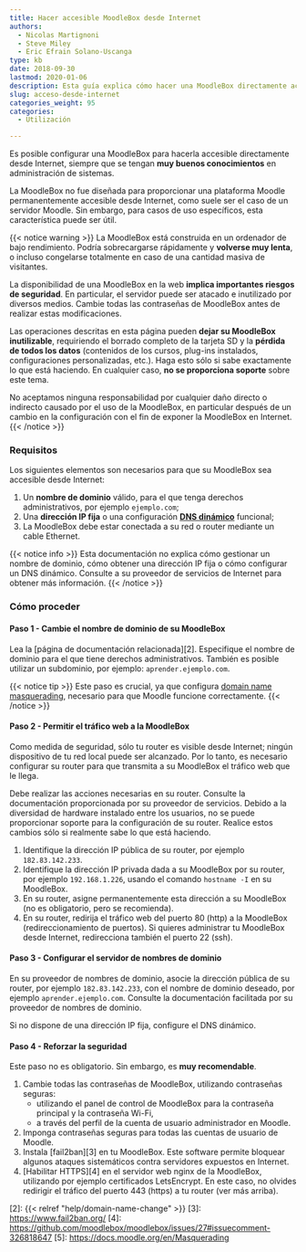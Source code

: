 ```yaml
---
title: Hacer accesible MoodleBox desde Internet
authors:
  - Nicolas Martignoni
  - Steve Miley
  - Eric Efrain Solano-Uscanga
type: kb
date: 2018-09-30
lastmod: 2020-01-06
description: Esta guía explica cómo hacer una MoodleBox directamente accesible desde Internet. Tenga en cuenta que esto implica importantes riesgos de seguridad.
slug: acceso-desde-internet
categories_weight: 95
categories:
  - Utilización

---
```

Es posible configurar una MoodleBox para hacerla accesible directamente desde Internet, siempre que se tengan __muy buenos conocimientos__ en administración de sistemas.

La MoodleBox no fue diseñada para proporcionar una plataforma Moodle permanentemente accesible desde Internet, como suele ser el caso de un servidor Moodle. Sin embargo, para casos de uso específicos, esta característica puede ser útil.

{{< notice warning >}}
La MoodleBox está construida en un ordenador de bajo rendimiento. Podría sobrecargarse rápidamente y __volverse muy lenta__, o incluso congelarse totalmente en caso de una cantidad masiva de visitantes.

La disponibilidad de una MoodleBox en la web __implica importantes riesgos de seguridad__. En particular, el servidor puede ser atacado e inutilizado por diversos medios. Cambie todas las contraseñas de MoodleBox antes de realizar estas modificaciones.

Las operaciones descritas en esta página pueden __dejar su MoodleBox inutilizable__, requiriendo el borrado completo de la tarjeta SD y la __pérdida de todos los datos__ (contenidos de los cursos, plug-ins instalados, configuraciones personalizadas, etc.). Haga esto sólo si sabe exactamente lo que está haciendo. En cualquier caso, __no se proporciona soporte__ sobre este tema.

No aceptamos ninguna responsabilidad por cualquier daño directo o indirecto causado por el uso de la MoodleBox, en particular después de un cambio en la configuración con el fin de exponer la MoodleBox en Internet.
{{< /notice >}}

### Requisitos

Los siguientes elementos son necesarios para que su MoodleBox sea accesible desde Internet:

1. Un __nombre de dominio__ válido, para el que tenga derechos administrativos, por ejemplo `ejemplo.com`;
1. Una __dirección IP fija__ o una configuración __[DNS dinámico][1]__ funcional;
1. La MoodleBox debe estar conectada a su red o router mediante un cable Ethernet.

{{< notice info >}}
Esta documentación no explica cómo gestionar un nombre de dominio, cómo obtener una dirección IP fija o cómo configurar un DNS dinámico. Consulte a su proveedor de servicios de Internet para obtener más información.
{{< /notice >}}

### Cómo proceder

#### Paso 1 - Cambie el nombre de dominio de su MoodleBox

Lea la [página de documentación relacionada][2]. Especifique el nombre de dominio para el que tiene derechos administrativos. También es posible utilizar un subdominio, por ejemplo: `aprender.ejemplo.com`.

{{< notice tip >}}
Este paso es crucial, ya que configura [domain name masquerading](https://docs.moodle.org/en/Masquerading), necesario para que Moodle funcione correctamente.
{{< /notice >}}

#### Paso 2 - Permitir el tráfico web a la MoodleBox

Como medida de seguridad, sólo tu router es visible desde Internet; ningún dispositivo de tu red local puede ser alcanzado. Por lo tanto, es necesario configurar su router para que transmita a su MoodleBox el tráfico web que le llega.

Debe realizar las acciones necesarias en su router. Consulte la documentación proporcionada por su proveedor de servicios. Debido a la diversidad de hardware instalado entre los usuarios, no se puede proporcionar soporte para la configuración de su router. Realice estos cambios sólo si realmente sabe lo que está haciendo.

1. Identifique la dirección IP pública de su router, por ejemplo `182.83.142.233`.
1. Identifique la dirección IP privada dada a su MoodleBox por su router, por ejemplo `192.168.1.226`, usando el comando `hostname -I` en su MoodleBox.
1. En su router, asigne permanentemente esta dirección a su MoodleBox (no es obligatorio, pero se recomienda).
1. En su router, redirija el tráfico web del puerto 80 (http) a la MoodleBox (redireccionamiento de puertos). Si quieres administrar tu MoodleBox desde Internet, redirecciona también el puerto 22 (ssh).

#### Paso 3 - Configurar el servidor de nombres de dominio

En su proveedor de nombres de dominio, asocie la dirección pública de su router, por ejemplo `182.83.142.233`, con el nombre de dominio deseado, por ejemplo `aprender.ejemplo.com`. Consulte la documentación facilitada por su proveedor de nombres de dominio.

Si no dispone de una dirección IP fija, configure el DNS dinámico.

#### Paso 4 - Reforzar la seguridad

Este paso no es obligatorio. Sin embargo, es __muy recomendable__.

1. Cambie todas las contraseñas de MoodleBox, utilizando contraseñas seguras:
    - utilizando el panel de control de MoodleBox para la contraseña principal y la contraseña Wi-Fi,
    - a través del perfil de la cuenta de usuario administrador en Moodle.
2. Imponga contraseñas seguras para todas las cuentas de usuario de Moodle.
3. Instala [fail2ban][3] en tu MoodleBox. Este software permite bloquear algunos ataques sistemáticos contra servidores expuestos en Internet.
4. [Habilitar HTTPS][4] en el servidor web nginx de la MoodleBox, utilizando por ejemplo certificados LetsEncrypt.  En este caso, no olvides redirigir el tráfico del puerto 443 (https) a tu router (ver más arriba).

 [1]: https://en.wikipedia.org/wiki/Dynamic_DNS
 [2]: {{< relref "help/domain-name-change" >}}
 [3]: https://www.fail2ban.org/
 [4]: https://github.com/moodlebox/moodlebox/issues/27#issuecomment-326818647
 [5]: https://docs.moodle.org/en/Masquerading
